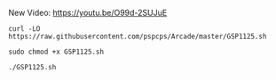 
New Video: https://youtu.be/O99d-2SUJuE

```
curl -LO https://raw.githubusercontent.com/pspcps/Arcade/master/GSP1125.sh

sudo chmod +x GSP1125.sh

./GSP1125.sh
``` 